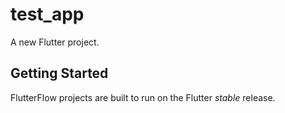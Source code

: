 # test_app

A new Flutter project.

## Getting Started

FlutterFlow projects are built to run on the Flutter _stable_ release.

